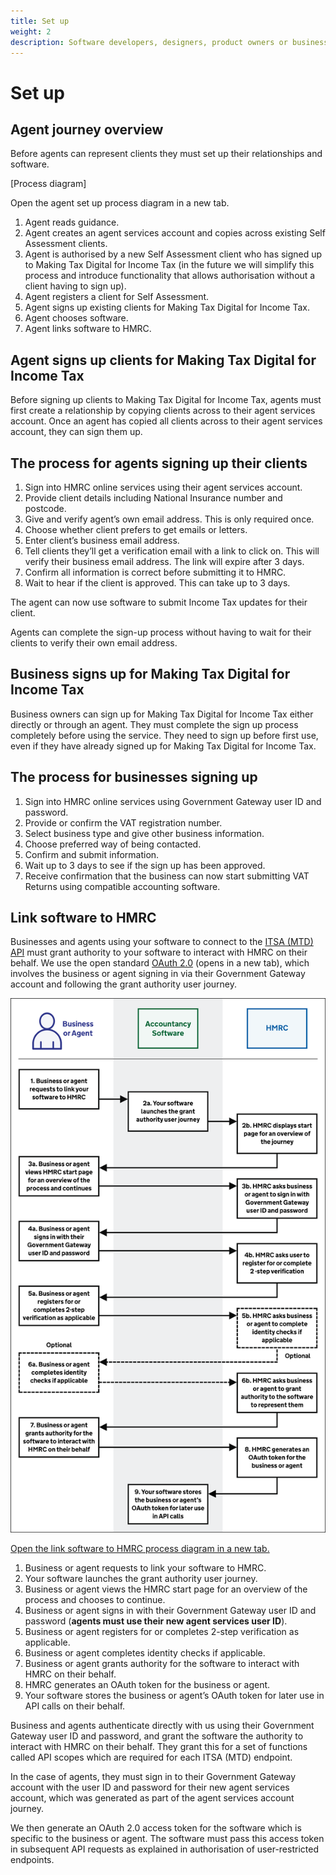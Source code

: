 ```yaml
---
title: Set up
weight: 2
description: Software developers, designers, product owners or business analysts. Integrate your software with the Income Tax API for Making Tax Digital.
---
```


# Set up

## Agent journey overview

Before agents can represent clients they must set up their relationships and software.

[Process diagram]

Open the agent set up process diagram in a new tab.

1. Agent reads guidance.
2. Agent creates an agent services account and copies across existing Self Assessment clients.
3. Agent is authorised by a new Self Assessment client who has signed up to Making Tax Digital for Income Tax (in the future we will simplify this process and introduce functionality that allows authorisation without a client having to sign up).
4. Agent registers a client for Self Assessment.
5. Agent signs up existing clients for Making Tax Digital for Income Tax.
6. Agent chooses software.
7. Agent links software to HMRC.

## Agent signs up clients for Making Tax Digital for Income Tax

Before signing up clients to Making Tax Digital for Income Tax, agents must first create a relationship by copying clients across to their agent services account.
Once an agent has copied all clients across to their agent services account, they can sign them up.

## The process for agents signing up their clients

1. Sign into HMRC online services using their agent services account.
2. Provide client details including National Insurance number and postcode.
3. Give and verify agent’s own email address. This is only required once.
4. Choose whether client prefers to get emails or letters.
5. Enter client’s business email address.
6. Tell clients they’ll get a verification email with a link to click on. This will verify their business email address. The link will expire after 3 days.
7. Confirm all information is correct before submitting it to HMRC.
8. Wait to hear if the client is approved. This can take up to 3 days.

The agent can now use software to submit Income Tax updates for their client.

Agents can complete the sign-up process without having to wait for their clients to verify their own email address.

## Business signs up for Making Tax Digital for Income Tax

Business owners can sign up for Making Tax Digital for Income Tax either directly or through an agent. They must complete the sign up process completely before using the service.
They need to sign up before first use, even if they have already signed up for Making Tax Digital for Income Tax.

## The process for businesses signing up

1. Sign into HMRC online services using Government Gateway user ID and password.
2. Provide or confirm the VAT registration number.
3. Select business type and give other business information.
4. Choose preferred way of being contacted.
5. Confirm and submit information.
6. Wait up to 3 days to see if the sign up has been approved.
7. Receive confirmation that the business can now start submitting VAT Returns using compatible accounting software.

## Link software to HMRC

Businesses and agents using your software to connect to the [ITSA (MTD) API](https://developer.service.hmrc.gov.uk/api-documentation/docs/api/service/self-assessment-api/2.0) must grant authority to your software to interact with HMRC on their behalf. We use the open standard [OAuth 2.0](https://oauth.net/2/) (opens in a new tab), which involves the business or agent signing in via their Government Gateway account and following the grant authority user journey.
 
<a href="figures/link-software-to-hmrc.svg" target="blank"><img src="figures/link-software-to-hmrc.svg" alt="Link software to HMRC" style="width:720px;" /></a>

[Open the link software to HMRC process diagram in a new tab.](https://developer.service.hmrc.gov.uk/guides/vat-mtd-end-to-end-service-guide/documentation/figures/link-software-to-hmrc.svg)

1.	Business or agent requests to link your software to HMRC.
2.	Your software launches the grant authority user journey.
3.	Business or agent views the HMRC start page for an overview of the process and chooses to continue.
4.	Business or agent signs in with their Government Gateway user ID and password (**agents must use their new agent services user ID**).
5.	Business or agent registers for or completes 2-step verification as applicable.
6.	Business or agent completes identity checks if applicable.
7.	Business or agent grants authority for the software to interact with HMRC on their behalf.
8.	HMRC generates an OAuth token for the business or agent.
9.	Your software stores the business or agent’s OAuth token for later use in API calls on their behalf.

Business and agents authenticate directly with us using their Government Gateway user ID and password, and grant the software the authority to interact with HMRC on their behalf. They grant this for a set of functions called API scopes which are required for each ITSA (MTD) endpoint.

In the case of agents, they must sign in to their Government Gateway account with the user ID and password for their new agent services account, which was generated as part of the agent services account journey.

We then generate an OAuth 2.0 access token for the software which is specific to the business or agent. The software must pass this access token in subsequent API requests as explained in authorisation of user-restricted endpoints.
